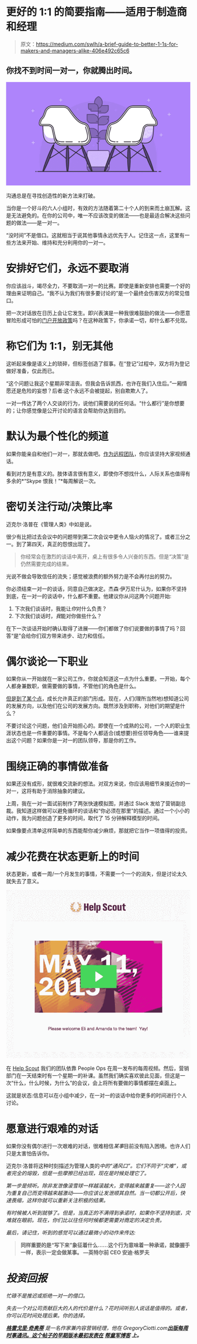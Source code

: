 # 更好的 1:1 的简要指南——适用于制造商和经理

> 原文：<https://medium.com/swlh/a-brief-guide-to-better-1-1s-for-makers-and-managers-alike-406e492c65c6>

## 你找不到时间一对一，你就腾出时间。

![](img/21a1293388adbbd185a8f0b1e65acab1.png)

沟通总是在寻找创造性的新方法来打破。

当你是一个好斗的六人小组时，有效的方法随着第二十个人的到来而土崩瓦解。这是无法避免的。在你的公司中，唯一不应该改变的做法——也是最适合解决这些问题的做法——是一对一。

“没时间”不是借口。这就相当于说其他事情永远优先于人。记住这一点，这里有一些方法来开始、维持和充分利用你的一对一。

# 安排好它们，永远不要取消

你应该战斗，竭尽全力，不要取消一对一的比赛。即使是重新安排也需要一个好的理由来证明自己。“我不认为我们有很多要讨论的”是一个最终会伤害双方的常见借口。

把一次对话放在日历上会让它发生。即兴表演是一种我很难鼓励的做法——你愿意冒险形成可怕的[门户开放政策](http://www.inc.com/magazine/201311/jason-fried/what-open-door-policies-actually-mean.html)吗？在这种政策下，你承诺一切，却什么都不兑现。

# 称它们为 1:1，别无其他

这听起来像是语义上的琐碎，但标签创造了叙事。在“登记”过程中，双方将为登记做好准备，仅此而已。

“这个问题让我这个星期非常沮丧。但我会告诉凯西，也许在我们入住后。”一厢情愿还是危险的妄想？后者:这个永远不会被提起，别自欺欺人了。

一对一传达了两个人交谈的行为，说他们需要说的任何话。“什么都行”是你想要的；让你感觉像是公开讨论的语言会帮助你达到目的。

# 默认为最个性化的频道

如果你能亲自和他们一对一，那就去做吧。[作为远程团队](https://www.helpscout.net/blog/remote-culture/)，你应该坚持大家视频通话。

看到对方是有意义的。肢体语言很有意义，即使你不想找什么，人际关系也值得有多余的*“Skype 恨我！”*每周解说一次。

# 密切关注行动/决策比率

迈克尔·洛普在《管理人类》中如是说。

很少有比把过去会议中的问题带到第二次会议中更令人恼火的情况了。或者三分之一。到了第四天，真正的怨恨出现了。

> 你经常会在激烈的谈话中离开，桌上有很多令人兴奋的东西。但是“决策”是仍然需要完成的结果。

光说不做会导致信任的流失；感觉被浪费的额外努力是不会再付出的努力。

你必须结束一对一的谈话，同意自己做决定。杰森·伊万尼什认为，如果你不坚持到底，在一对一的谈话中，什么都不重要。他建议你从问这两个问题开始:

1.  下次我们谈话时，我能让*你*对什么负责？
2.  下次我们谈话时，*我*能对你做些什么？

在下一次谈话开始时确认取得了进展——你们都做了你们说要做的事情了吗？回答“是”会给你们双方带来进步、动力和信任。

# 偶尔谈论一下职业

如果你从一开始就在一家公司工作，你就会知道这一点为什么重要。一开始，每个人都身兼数职，做需要做的事情，不管他们的角色是什么。

[但是到了某个点](https://getlighthouse.com/blog/company-growth-everything-breaks-25-employees/)，成长允许真正的部门形成。现在，人们(理所当然地)想知道公司的发展方向，以及他们在公司的发展方向。既然涉及到职称，对他们的期望是什么？

不要讨论这个问题，他们会开始担心的。即使在一个成熟的公司，一个人的职业生涯状态也是一件重要的事情。不是每个人都适合(或想要)担任领导角色——谁来提出这个问题？如果你是一对一的团队领导，那是你的工作。

# 围绕正确的事情做准备

如果还没有成形，就很难交流新的想法。对双方来说，你应该用细节来接近你的一对一，这将有助于消除抽象的建议。

上周，我在一对一面试前制作了两张快速模拟图，并通过 Slack 发给了营销副总裁。我知道这样做可以避免循环的谈话和“你必须在那里”的描述。通过一个小小的动作，我为问题创造了更多的时间，取代了 15 分钟解释模型的时间。

如果像要点清单这样简单的东西能帮你减少麻烦，那就把它当作一项值得的投资。

# 减少花费在状态更新上的时间

状态更新，或者一周/一个月发生的事情，不需要一个一个的消失，但是讨论太久就失去了意义。

![](img/b918ef9828bad4b4ec633affe91c5754.png)

在 [Help Scout](https://www.helpscout.net/) 我们的团队依靠 People Ops 在周一发布的每周视频。然后，营销部门在一天结束时有一个星期一的补课。虽然我们确实喜欢彼此见面，但这是一次“什么，什么时候，为什么”的会议，会上将所有要做的事情都摆在桌面上。

这就是状态:信息可以在小组中减少，在一对一的谈话中给你更多的时间进行个人讨论。

# 愿意进行艰难的对话

如果你没有偶尔进行一次艰难的对话，很难相信*某事*目前没有陷入困境。也许人们只是太害怕告诉你。

迈克尔·洛普将这种时刻描述为管理人类的*中的“通风口”。它们不同于“灾难”，或者完全的熔毁，但是一些摩擦已经出现，现在是时候处理它了。*

*第一步是倾听。除非发泄像滚雪球一样越滚越大，变得越来越重复——这个人因为重复自己而变得越来越激动——你应该让发泄顺其自然。当一切都公开后，快速畏缩，这样你就可以重新关注积极的结果。*

*有时候被人听到就够了。但是，当真正的不满得到承诺时，如果你不坚持到底，灾难就在眼前。现在，你们比以往任何时候都更需要对商定的决定负责。*

*最后，请记住，听到的感觉可以通过最微小的动作来传达:*

> **同样重要的是“写下来”象征着什么……这个行为意味着一种承诺，就像握手一样，表示一定会做某事。
> —英特尔前 CEO 安迪·格罗夫**

# *投资回报*

*忙碌不是推迟或拒绝一对一的借口。*

*失去一个对公司贡献巨大的人的代价是什么？花时间听别人说话是值得的。或者，你可以花时间处理后果。你的选择。*

*[**格雷戈里·奇奥蒂**](https://medium.com/u/515997e8c7e3?source=post_page-----406e492c65c6--------------------------------) *是一名作家兼内容营销经理，他在 GregoryCiotti.com*[**出版每周时事通讯。*这个帖子的早期版本最初发表在***](http://www.gregoryciotti.com/) **[**帮童军博客**](https://www.helpscout.net/blog/one-on-ones/) *上。****